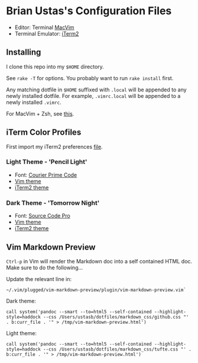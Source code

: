 # Brian Ustas's Configuration Files

* Editor: Terminal [MacVim](https://code.google.com/p/macvim/)
* Terminal Emulator: [iTerm2](http://www.iterm2.com/)

## Installing

I clone this repo into my `$HOME` directory.

See `rake -T` for options. You probably want to run `rake install` first.

Any matching dotfile in `$HOME` suffixed with `.local` will be appended to any newly
installed dotfile. For example, `.vimrc.local` will be appended to a newly
installed `.vimrc`.

For MacVim + Zsh, see [this](https://github.com/b4winckler/macvim/wiki/Troubleshooting#for-zsh-users).

## iTerm Color Profiles

First import my iTerm2 preferences [file](https://github.com/ustasb/dotfiles/blob/master/iterm2/com.googlecode.iterm2.plist).

### Light Theme - 'Pencil Light'

* Font: [Courier Prime Code](https://quoteunquoteapps.com/courierprime/)
* [Vim theme](https://github.com/reedes/vim-colors-pencil)
* [iTerm2 theme](https://github.com/mattly/iterm-colors-pencil)

### Dark Theme - 'Tomorrow Night'

* Font: [Source Code Pro](https://github.com/adobe-fonts/source-code-pro)
* [Vim theme](https://github.com/ChrisKempson/Tomorrow-Theme)
* [iTerm2 theme](https://github.com/chriskempson/base16-iterm2/blob/master/base16-tomorrow.dark.itermcolors)

## Vim Markdown Preview

`Ctrl-p` in Vim will render the Markdown doc into a self contained HTML doc. Make sure to do the following...

Update the relevant line in:

    ~/.vim/plugged/vim-markdown-preview/plugin/vim-markdown-preview.vim`

Dark theme:

    call system('pandoc --smart --to=html5 --self-contained --highlight-style=haddock --css /Users/ustasb/dotfiles/markdown_css/github.css "' . b:curr_file . '" > /tmp/vim-markdown-preview.html')

Light theme:

    call system('pandoc --smart --to=html5 --self-contained --highlight-style=haddock --css /Users/ustasb/dotfiles/markdown_css/tufte.css "' . b:curr_file . '" > /tmp/vim-markdown-preview.html')
